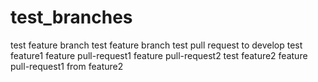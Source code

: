 # test_branches
test feature branch
test feature branch
test pull request to develop
test feature1
feature pull-request1
feature pull-request2
test feature2
feature pull-request1 from feature2

